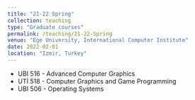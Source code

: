 ```yaml
---
title: "21-22 Spring"
collection: teaching
type: "Graduate courses"
permalink: /teaching/21-22-Spring
venue: "Ege University, International Computer Institute"
date: 2022-02-01
location: "Izmir, Turkey"
---
```


<!--  This is a description of a teaching experience. You can use markdown like any other post. -->

* UBI 516 - Advanced Computer Graphics
* UTİ 518 - Computer Graphics and Game Programming
* UBI 506 - Operating Systems 
